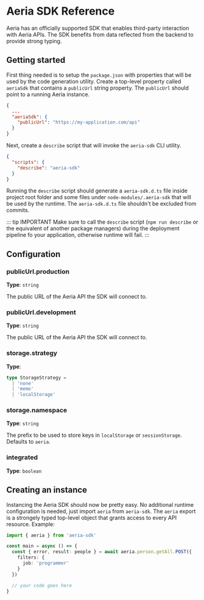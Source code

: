 # Aeria SDK Reference

Aeria has an officially supported SDK that enables third-party interaction with Aeria APIs. The SDK benefits from data reflected from the backend to provide strong typing.


## Getting started

First thing needed is to setup the `package.json` with properties that will be used by the code generation utility. Create a top-level property called `aeriaSdk` that contains a `publicUrl` string property. The `publicUrl` should point to a running Aeria instance.

```json
{
  ...
  "aeriaSdk": {
    "publicUrl": "https://my-application.com/api"
  }
}
```

Next, create a `describe` script that will invoke the `aeria-sdk` CLI utility.

```json
{
  "scripts": {
    "describe": "aeria-sdk"
  }
}
```

Running the `describe` script should generate a `aeria-sdk.d.ts` file inside project root folder and some files under `node-modules/.aeria-sdk` that will be used by the runtime. The `aeria-sdk.d.ts` file shouldn't be excluded from commits.

::: tip IMPORTANT
Make sure to call the `describe` script (`npm run describe` or the equivalent of another package managers) during the deployment pipeline fo your application, otherwise runtime will fail.
:::

## Configuration

### publicUrl.production

**Type**: `string`

The public URL of the Aeria API the SDK will connect to.

### publicUrl.development

**Type**: `string`

The public URL of the Aeria API the SDK will connect to.

### storage.strategy

**Type**:

```ts
type StorageStrategy =
  | 'none'
  | 'memo'
  | 'localStorage'
```

### storage.namespace

**Type**: `string`

The prefix to be used to store keys in `localStorage` or `sessionStorage`. Defaults to `aeria`.

### integrated

**Type**: `boolean`


## Creating an instance

Instancing the Aeria SDK should now be pretty easy. No additional runtime configuration is needed, just import `aeria` from `aeria-sdk`. The `aeria` export is a strongely typed top-level object that grants access to every API resource. Example:

```typescript
import { aeria } from 'aeria-sdk'

const main = async () => {
  const { error, result: people } = await aeria.person.getAll.POST({
    filters: {
      job: 'programmer'
    }
  })

  // your code goes here
}
```

